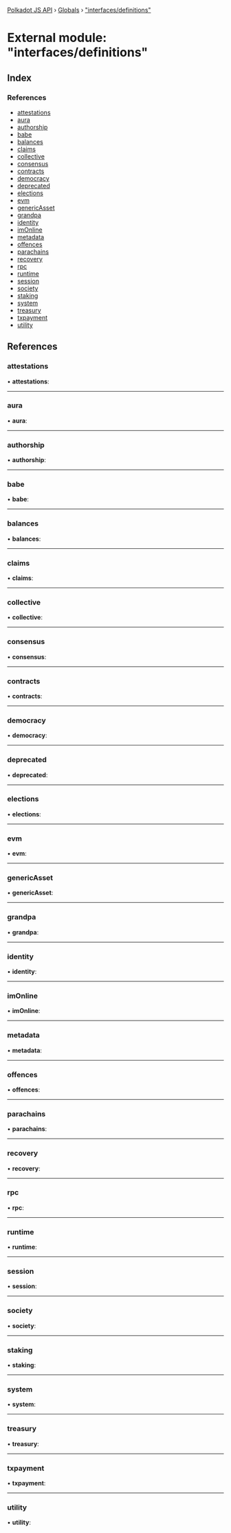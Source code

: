 [Polkadot JS API](../README.md) › [Globals](../globals.md) › ["interfaces/definitions"](_interfaces_definitions_.md)

# External module: "interfaces/definitions"

## Index

### References

* [attestations](_interfaces_definitions_.md#attestations)
* [aura](_interfaces_definitions_.md#aura)
* [authorship](_interfaces_definitions_.md#authorship)
* [babe](_interfaces_definitions_.md#babe)
* [balances](_interfaces_definitions_.md#balances)
* [claims](_interfaces_definitions_.md#claims)
* [collective](_interfaces_definitions_.md#collective)
* [consensus](_interfaces_definitions_.md#consensus)
* [contracts](_interfaces_definitions_.md#contracts)
* [democracy](_interfaces_definitions_.md#democracy)
* [deprecated](_interfaces_definitions_.md#deprecated)
* [elections](_interfaces_definitions_.md#elections)
* [evm](_interfaces_definitions_.md#evm)
* [genericAsset](_interfaces_definitions_.md#genericasset)
* [grandpa](_interfaces_definitions_.md#grandpa)
* [identity](_interfaces_definitions_.md#identity)
* [imOnline](_interfaces_definitions_.md#imonline)
* [metadata](_interfaces_definitions_.md#metadata)
* [offences](_interfaces_definitions_.md#offences)
* [parachains](_interfaces_definitions_.md#parachains)
* [recovery](_interfaces_definitions_.md#recovery)
* [rpc](_interfaces_definitions_.md#rpc)
* [runtime](_interfaces_definitions_.md#runtime)
* [session](_interfaces_definitions_.md#session)
* [society](_interfaces_definitions_.md#society)
* [staking](_interfaces_definitions_.md#staking)
* [system](_interfaces_definitions_.md#system)
* [treasury](_interfaces_definitions_.md#treasury)
* [txpayment](_interfaces_definitions_.md#txpayment)
* [utility](_interfaces_definitions_.md#utility)

## References

###  attestations

• **attestations**:

___

###  aura

• **aura**:

___

###  authorship

• **authorship**:

___

###  babe

• **babe**:

___

###  balances

• **balances**:

___

###  claims

• **claims**:

___

###  collective

• **collective**:

___

###  consensus

• **consensus**:

___

###  contracts

• **contracts**:

___

###  democracy

• **democracy**:

___

###  deprecated

• **deprecated**:

___

###  elections

• **elections**:

___

###  evm

• **evm**:

___

###  genericAsset

• **genericAsset**:

___

###  grandpa

• **grandpa**:

___

###  identity

• **identity**:

___

###  imOnline

• **imOnline**:

___

###  metadata

• **metadata**:

___

###  offences

• **offences**:

___

###  parachains

• **parachains**:

___

###  recovery

• **recovery**:

___

###  rpc

• **rpc**:

___

###  runtime

• **runtime**:

___

###  session

• **session**:

___

###  society

• **society**:

___

###  staking

• **staking**:

___

###  system

• **system**:

___

###  treasury

• **treasury**:

___

###  txpayment

• **txpayment**:

___

###  utility

• **utility**:
